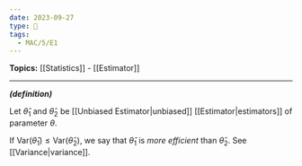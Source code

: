 ```yaml
---
date: 2023-09-27
type: 🧠
tags:
  - MAC/5/E1
---
```


**Topics:** [[Statistics]] - [[Estimator]]

---

_**(definition)**_

Let $\hat{\theta}_{1}$ and $\hat{\theta}_{2}$ be [[Unbiased Estimator|unbiased]] [[Estimator|estimators]] of parameter $\theta$.

If $\mathrm{Var}(\hat{\theta}_{1}) \leq \mathrm{Var}(\hat{\theta}_{2})$, we say that $\hat{\theta}_{1}$ is _more efficient_ than $\hat{\theta}_{2}$. See [[Variance|variance]].
